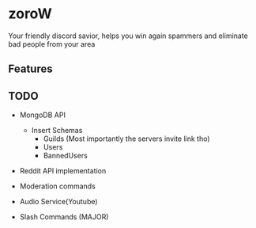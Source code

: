 # zoroW 
Your friendly discord savior, helps you win again spammers and eliminate bad people from your area

## Features

## TODO
- MongoDB API
    - Insert Schemas
        - Guilds (Most importantly the servers invite link tho)
        - Users
        - BannedUsers
        
- Reddit API implementation
- Moderation commands
- Audio Service(Youtube)
- Slash Commands (MAJOR)

